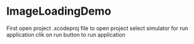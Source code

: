 # ImageLoadingDemo

First open project .xcodeproj file to open project 
select simulator for run application 
clik on run button to run application 
